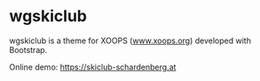 wgskiclub
==========

wgskiclub is a theme for XOOPS (www.xoops.org) developed with Bootstrap.

Online demo: https://skiclub-schardenberg.at

